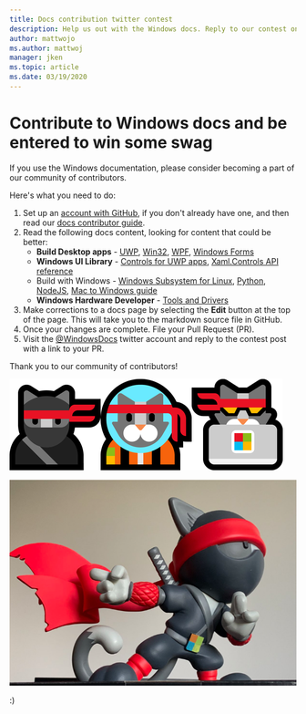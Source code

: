 ```yaml
---
title: Docs contribution twitter contest
description: Help us out with the Windows docs. Reply to our contest on the WindowsDocs twitter and we'll add you to the swag raffle.
author: mattwojo 
ms.author: mattwoj 
manager: jken
ms.topic: article
ms.date: 03/19/2020
---
```


# Contribute to Windows docs and be entered to win some swag

If you use the Windows documentation, please consider becoming a part of our community of contributors.

Here's what you need to do:

1. Set up an [account with GitHub](https://github.com/join), if you don't already have one, and then read our [docs contributor guide](https://docs.microsoft.com/contribute/).
2. Read the following docs content, looking for content that could be better:
    - **Build Desktop apps** - [UWP](https://docs.microsoft.com/windows/uwp/), [Win32](https://docs.microsoft.com/windows/win32/), [WPF](https://docs.microsoft.com/dotnet/framework/wpf/), [Windows Forms](https://docs.microsoft.com/dotnet/framework/winforms/)
    - **Windows UI Library** - [Controls for UWP apps](https://docs.microsoft.com/windows/uwp/design/controls-and-patterns/), [Xaml.Controls API reference](https://docs.microsoft.com/uwp/api/microsoft.ui.xaml.controls?view=winui-2.3)
    - Build with Windows - [Windows Subsystem for Linux](https://docs.microsoft.com/windows/wsl/about), [Python](https://docs.microsoft.com/windows/python/), [NodeJS](https://docs.microsoft.com/windows/nodejs/), [Mac to Windows guide](https://docs.microsoft.com/windows/dev-environment/mac-to-windows)
    - **Windows Hardware Developer** - [Tools and Drivers](https://docs.microsoft.com/windows-hardware/drivers/)
3. Make corrections to a docs page by selecting the **Edit** button at the top of the page. This will take you to the markdown source file in GitHub.
4. Once your changes are complete. File your Pull Request (PR).
5. Visit the [@WindowsDocs](https://twitter.com/WindowsDocs) twitter account and reply to the contest post with a link to your PR.

Thank you to our community of contributors!

![Windows Ninja Cat](images/ninjacat-emoji.png)

![Windows Ninja Cat statue](images/ninjacat-statue.png)

:)
